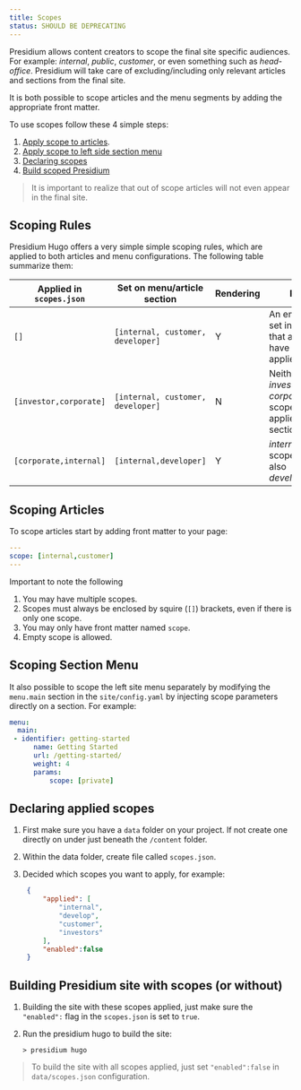 ```yaml
---
title: Scopes
status: SHOULD BE DEPRECATING
---
```


Presidium allows content creators to scope the final site specific audiences. For example: _internal_, _public_, _customer_, or even something such as _head-office_. Presidium will take care of excluding/including only relevant articles and sections from the final site.

It is both possible to scope articles and the menu segments by adding the appropriate front matter.

To use scopes follow these 4 simple steps:

1. [Apply scope to articles](#scoping-articles).
2. [Apply scope to left side section menu](#scoping-section-menu)
3. [Declaring scopes](#declaring-applied-scopes)
4. [Build scoped Presidium](#building-presidium-site-with-scopes-or-without)

> It is important to realize that out of scope articles will not even appear in the final site.

## Scoping Rules

Presidium Hugo offers a very simple simple scoping rules, which are applied to both articles and menu configurations. The following table summarize them:

| Applied in `scopes.json` | Set on menu/article section       | Rendering | Rule                                                                  |
| ------------------------ | --------------------------------- | --------- | --------------------------------------------------------------------- |
| `[]`                     | `[internal, customer, developer]` | Y         | An empty rule set indicates that all rules have to applied.           |
| `[investor,corporate]`   | `[internal, customer, developer]` | N         | Neither _investor_, nor _corporate_ scopes applies to section/article |
| `[corporate,internal]`   | `[internal,developer]`            | Y         | _internal_ scoped, but also _developer_.                              |

## Scoping Articles

To scope articles start by adding front matter to your page:

```yaml
---
scope: [internal,customer]
---
```

Important to note the following

1. You may have multiple scopes.
2. Scopes must always be enclosed by squire (`[]`) brackets, even if there is only one scope.
3. You may only have front matter named `scope`.
4. Empty scope is allowed.

## Scoping Section Menu

It also possible to scope the left site menu separately by modifying the `menu.main` section in the `site/config.yaml` by injecting scope parameters directly on a section. For example:

```yaml
menu:
  main:
 - identifier: getting-started
      name: Getting Started
      url: /getting-started/
      weight: 4
      params: 
          scope: [private]  
```

## Declaring applied scopes

1. First make sure you have a `data` folder on your project. If not create one directly on under just beneath the `/content` folder. 
2. Within the data folder, create file called `scopes.json`.
3. Decided which scopes you want to apply, for example:

   ```json
    {
        "applied": [
            "internal",
            "develop",
            "customer",
            "investors"
        ],
        "enabled":false
    }
   ```

## Building Presidium site with scopes (or without)

1. Building the site with these scopes applied, just make sure the `"enabled":` flag in the `scopes.json` is set to `true`.
2. Run the presidium hugo to build the site:

   ```shell
   > presidium hugo
   ```

> To build the site with all scopes applied, just set `"enabled":false` in `data/scopes.json` configuration.


